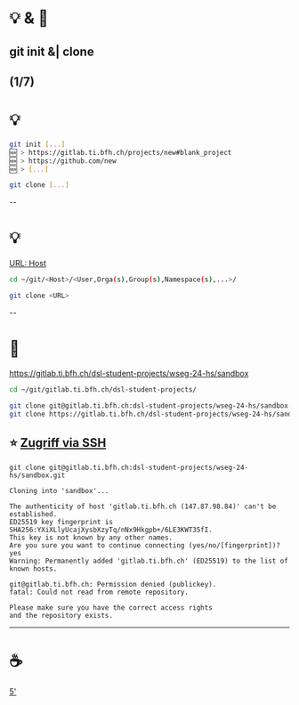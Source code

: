 # 💡 & 💪

## git init &| clone

(1/7)
--
# 💡

```bash [1|2|3,4|6]
git init [...]
🆕 > https://gitlab.ti.bfh.ch/projects/new#blank_project
🆕 > https://github.com/new
🆕 > [...]

git clone [...]
```
--
# 💡
[URL: Host](https://de.wikipedia.org/wiki/Uniform_Resource_Locator#Beispiele)

```bash [1|3]
cd ~/git/<Host>/<User,Orga(s),Group(s),Namespace(s),...>/

git clone <URL>
```
--
# 💪
https://gitlab.ti.bfh.ch/dsl-student-projects/wseg-24-hs/sandbox

```bash [|1|3|4|1,3]
cd ~/git/gitlab.ti.bfh.ch/dsl-student-projects/

git clone git@gitlab.ti.bfh.ch:dsl-student-projects/wseg-24-hs/sandbox.git
git clone https://gitlab.ti.bfh.ch/dsl-student-projects/wseg-24-hs/sandbox.git
```
⭐ [Zugriff via SSH](https://git-scm.com/book/de/v2/Git-auf-dem-Server-Erstellung-eines-SSH-Public-Keys)
--
```shell
git clone git@gitlab.ti.bfh.ch:dsl-student-projects/wseg-24-hs/sandbox.git

Cloning into 'sandbox'...

The authenticity of host 'gitlab.ti.bfh.ch (147.87.98.84)' can't be established.
ED25519 key fingerprint is SHA256:YXiXLlyUcajXysbXzyTq/nNx9Hkgpb+/6LE3KWT35fI.
This key is not known by any other names.
Are you sure you want to continue connecting (yes/no/[fingerprint])? yes
Warning: Permanently added 'gitlab.ti.bfh.ch' (ED25519) to the list of known hosts.

git@gitlab.ti.bfh.ch: Permission denied (publickey).
fatal: Could not read from remote repository.

Please make sure you have the correct access rights
and the repository exists.
```
---
# ☕

[5'](https://youtu.be/MDk6V-B4Qhw)
